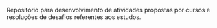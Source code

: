 Repositório para desenvolvimento de atividades propostas por cursos e resoluções de desafios referentes aos estudos.
